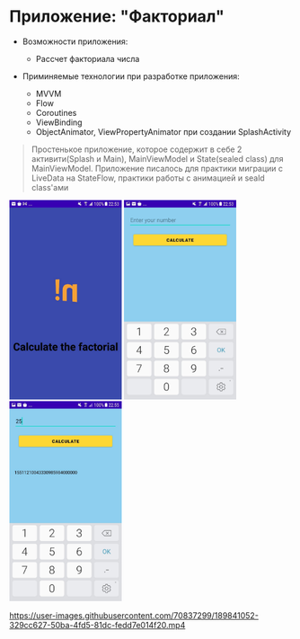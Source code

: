 # Приложение: "Факториал" 
* Возможности приложения:
  * Рассчет факториала числа
  
* Приминяемые технологии при разработке приложения:
  * MVVM
  * Flow
  * Coroutines
  * ViewBinding
  * ObjectAnimator, ViewPropertyAnimator при создании SplashActivity
  
 >Простенькое приложение, которое содержит в себе 2 активити(Splash и Main), MainViewModel и State(sealed class) для MainViewModel.
 >Приложение писалось для практики миграции с LiveData на StateFlow, практики работы с анимацией и seald class'ами

  
<img src= "https://github.com/evgenkr47/CalculateFactorialNumber/raw/master/img/factorial1.jpg" width="200" /> <img src= "https://github.com/evgenkr47/CalculateFactorialNumber/raw/master/img/factorial2.jpg" width="200" /> <img src= "https://github.com/evgenkr47/CalculateFactorialNumber/raw/master/img/factorial3.jpg" width="200" />


https://user-images.githubusercontent.com/70837299/189841052-329cc627-50ba-4fd5-81dc-fedd7e014f20.mp4
